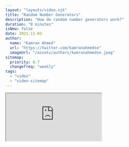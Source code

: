 ```yaml
---
layout: "layouts/video.njk"
title: "Random Number Generators"
description: "How do random number generators work?"
duration: "8 minutes"
isNew: false
date: 2021-11-03
author:
  name: "Kamran Ahmed"
  url: "https://twitter.com/kamranahmedse"
  imageUrl: "/assets/authors/kamranahmedse.jpeg"
sitemap:
  priority: 0.7
  changefreq: "weekly"
tags:
  - "video"
  - "video-sitemap"
---
```


<iframe class="w-full aspect-video mb-5" src="https://www.youtube.com/embed/nDv3yXdD0rk" title="Random Number Generators"></iframe>
